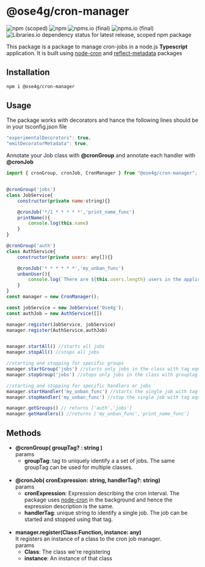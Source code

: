 # @ose4g/cron-manager

![npm (scoped)](https://img.shields.io/npm/v/@ose4g/cron-manager)
![npm](https://img.shields.io/npm/dw/@ose4g/cron-manager)
![npms.io (final)](https://img.shields.io/npms-io/maintenance-score/@ose4g/cron-manager)
![npms.io (final)](https://img.shields.io/npms-io/quality-score/@ose4g/cron-manager)
![Libraries.io dependency status for latest release, scoped npm package](https://img.shields.io/librariesio/release/npm/@ose4g/cron-manager)

This package is a package to manage cron-jobs in a node.js **Typescript** application. It is built using [node-cron](https://www.npmjs.com/package/node-cron) and [reflect-metadata](https://www.npmjs.com/package/reflect-metadata) packages

## Installation

```bash
npm i @ose4g/cron-manager
```

## Usage

The package works with decorators and hance the following lines should be in your tsconfig.json file

```javascript
"experimentalDecorators": true,
"emitDecoratorMetadata": true,
```

Annotate your Job class with **@cronGroup** and annotate each handler with **@cronJob**

```javascript
import { cronGroup, cronJob, CronManager } from "@ose4g/cron-manager";


@cronGroup('jobs')
class JobService{
    constructor(private name:string){}

    @cronJob('*/1 * * * * *','print_name_func')
    printName(){
        console.log(this.name)
    }
}

@cronGroup('auth')
class AuthService{
    constructor(private users: any[]){}

    @cronJob('* * * * * *','my_unban_func')
    unbanUser(){
        console.log(`There are ${this.users.length} users in the application`)
    }
}
const manager = new CronManager();

const jobService = new JobService('Ose4g');
const authJob = new AuthService([])

manager.register(JobService, jobService)
manager.register(AuthService,authJob)


manager.startAll() //starts all jobs
manager.stopAll() //stops all jobs

//starting and stopping for specific groups
manager.startGroup('jobs') //starts only jobs in the class with tag equal to jobs
manager.stopGroup('jobs') //stops only jobs in the class with grouptag equal to jobs

//starting and stopping for specific handlers or jobs
manager.startHandler('my_unban_func') //starts the single job with tag equal to my_unban_func
manager.stopHandler('my_unban_func') //stop the single job with tag equal to my_unban_func

manager.getGroups() // returns ['auth','jobs']
manager.getHandlers() //returns ['my_unban_func','print_name_func']
```

## Methods

- **@cronGroup( groupTag? : string )**  
   params
  - **groupTag**: tag to uniquely identify a a set of jobs. The same groupTag can be used for multiple classes. <br><br>
- **@cronJob( cronExpression: string, handlerTag?: string)**  
   params
  - **cronExpression**: Expression describing the cron interval. The package uses [node-cron](https://www.npmjs.com/package/node-cron) in the background and hence the expression description is the same.
  - **handlerTag**: unique string to identify a single job. The job can be started and stopped using that tag. <br><br>
- **manager.register(Class:Function, instance: any)**  
   It registers an instance of a class to the cron job manager.  
   params
  - **Class**: The class we're registering
  - **instance**: An instance of that class
